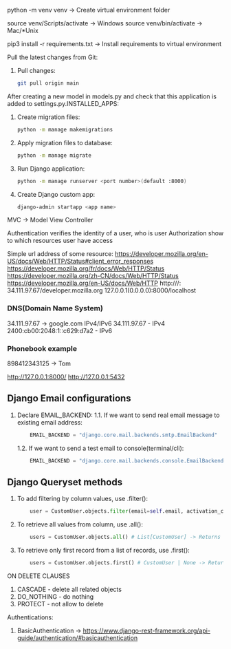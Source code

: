 python -m venv venv -> Create virtual environment folder

source venv/Scripts/activate -> Windows
source venv/bin/activate -> Mac/*Unix

pip3 install -r requirements.txt -> Install requirements to virtual environment

Pull the latest changes from Git:
1. Pull changes:
    ```bash
    git pull origin main
    ```

After creating a new model in models.py and check that this application is added to settings.py.INSTALLED_APPS:
1. Create migration files:
    ```bash
    python -m manage makemigrations
    ```
2. Apply migration files to database:
    ```bash
    python -m manage migrate
    ```
3. Run Django application:
    ```bash
    python -m manage runserver <port number>(default :8000)
    ```
4. Create Django custom app:
    ```bash
    django-admin startapp <app name>
    ```


MVC -> Model View Controller

Authentication verifies the identity of a user, who is user
Authorization show to which resources user have access

Simple url address of some resource: https://developer.mozilla.org/en-US/docs/Web/HTTP/Status#client_error_responses
                                     https://developer.mozilla.org/fr/docs/Web/HTTP/Status
                                     https://developer.mozilla.org/zh-CN/docs/Web/HTTP/Status
                                     https://developer.mozilla.org/en-US/docs/Web/HTTP
http://<ip-address>/<domain name>:<port address>
      34.111.97.67/developer.mozilla.org
      127.0.0.1(0.0.0.0):8000/localhost


### DNS(Domain Name System)
34.111.97.67 -> google.com
IPv4/IPv6
34.111.97.67 - IPv4
2400:cb00:2048:1::c629:d7a2 - IPv6

### Phonebook example
898412343125 -> Tom

http://127.0.0.1:8000/
http://127.0.0.1:5432


## Django Email configurations

1. Declare EMAIL_BACKEND:
    1.1. If we want to send real email message to existing email address:
    ```python
        EMAIL_BACKEND = "django.core.mail.backends.smtp.EmailBackend"
    ```
    1.2. If we want to send a test email to console(terminal/cli):
    ```python
        EMAIL_BACKEND = "django.core.mail.backends.console.EmailBackend"
    ```


## Django Queryset methods

1. To add filtering by column values, use .filter():
    ```python
        user = CustomUser.objects.filter(email=self.email, activation_code=self.code).all()
    ```
2. To retrieve all values from column, use .all():
    ```python
        users = CustomUser.objects.all() # List[CustomUser] -> Returns a list of CustomUser objects
    ```
3. To retrieve only first record from a list of records, use .first():
    ```python
        users = CustomUser.objects.first() # CustomUser | None -> Returns object of CustomUser or None if no records exists in table
    ```


ON DELETE CLAUSES

1. CASCADE - delete all related objects
2. DO_NOTHING - do nothing
3. PROTECT - not allow to delete


Authentications:
1. BasicAuthentication -> https://www.django-rest-framework.org/api-guide/authentication/#basicauthentication